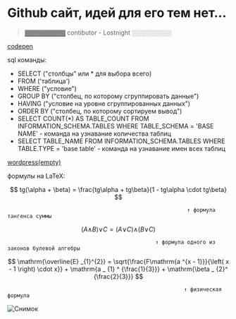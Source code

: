 # Github сайт, идей для его тем нет...

> ▓▓▓▓▓▓▓▓▓
> contibutor - Lostnight
> ░░░░░░░░░

[codepen](https://codepen.io/LostnightRX)

sql команды: 
- SELECT ("столбцы" или * для выбора всего)
- FROM ('таблица')
- WHERE ("условие")
- GROUP BY ("столбец, по которому сгруппировать данные")
- HAVING ("условие на уровне сгруппированных данных")
- ORDER BY ("столбец, по которому сортируем вывод")
- SELECT COUNT(*) AS TABLE_COUNT FROM INFORMATION_SCHEMA.TABLES WHERE TABLE_SCHEMA = 'BASE NAME' - команда на узнавание количества таблиц
- SELECT TABLE_NAME FROM INFORMATION_SCHEMA.TABLES WHERE TABLE.TYPE = 'base table' - команда на узнавание имен всех таблиц

[wordpress(empty)](cl103392361.wordpress.com)

формулы на LaTeX:
 
 $$ tg(\alpha + \beta) = \frac{tg\alpha + tg\beta}{1 - tg\alpha \cdot tg\beta} $$   
 
                                                             ↑ формула тангенса суммы
 
 $$ (A\wedge_{}^{}B)\vee_{}^{}C=(A\vee_{}^{}C)\wedge_{}^{}(B\vee_{}^{}C) $$  
 
                                                   ↑ формула одного из законов булевой алгебры
  $$  \mathrm{\overline{E} _{1}^{2}} = \sqrt{\frac{F\mathrm{a ^{x - 1}}}{\left( x - 1 \right) \cdot x}} + \mathrm{a _ {1} ^ {\frac{1}{3}}} + \mathrm{\beta _ {2}^ {\frac{2}{3}}}  $$
  
                                                            ↑ физическая формула
  
  ![Снимок](https://user-images.githubusercontent.com/95572536/201264342-d4927c93-b772-42c7-bb2c-2011c39a3aef.PNG)


